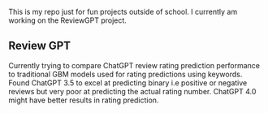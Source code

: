 This is my repo just for fun projects outside of school. I currently am working on the ReviewGPT project.

## Review GPT
Currently trying to compare ChatGPT review rating prediction performance to traditional GBM models used for rating predictions using keywords. Found ChatGPT 3.5 to excel at predicting binary i.e positive or negative reviews but very poor at predicting
the actual rating number. ChatGPT 4.0 might have better results in rating prediction.
